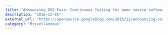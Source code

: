 ```yaml
---
title: "Announcing OSS-Fuzz: Continuous fuzzing for open source software"
description: "2016-12-01"
external_url: "https://opensource.googleblog.com/2016/12/announcing-oss-fuzz-continuous-fuzzing.html"
category: "Miscellaneous"
---
```

